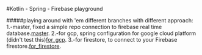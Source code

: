 #Kotlin - Spring - Firebase playground

#####playing around with 'em
different branches with different approach:
1.-master, fixed a simple repo connection to firebase real time database.[master](https://github.com/hodeiez/kotlinSpring).
2.-for gcp, spring configuration for google cloud platform (didn't test this)[for_gcp](https://github.com/hodeiez/kotlinSpring/tree/for_gcp).
3.-for firestore, to connect to your Firebase firestore.[for_firestore](https://github.com/hodeiez/kotlinSpring/tree/for_firestore).

